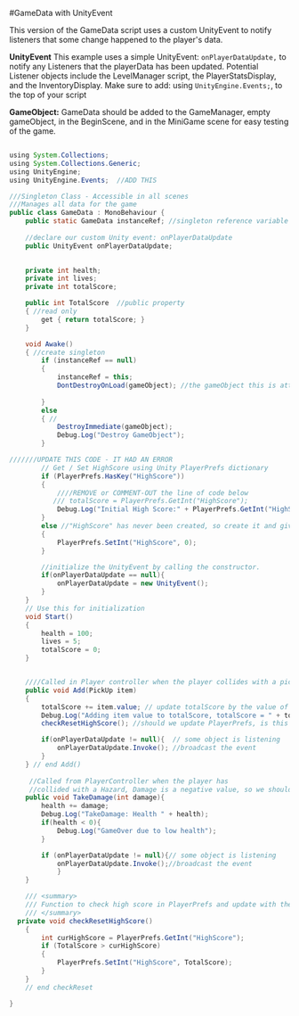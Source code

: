 #GameData with UnityEvent

This version of the GameData script uses a custom UnityEvent to notify listeners that some change happened to the player's data.

**UnityEvent**
This example uses a simple UnityEvent: `onPlayerDataUpdate,` to notify any Listeners that the playerData has been updated.  Potential Listener objects include the LevelManager script, the PlayerStatsDisplay, and the InventoryDisplay.  Make sure to add:  using `UnityEngine.Events;`, to the top of your script

**GameObject:**  GameData should be added to the GameManager, empty gameObject, in the BeginScene, and in the MiniGame scene for easy testing of the game.

```java

using System.Collections;
using System.Collections.Generic;
using UnityEngine;
using UnityEngine.Events;  //ADD THIS

///Singleton Class - Accessible in all scenes
///Manages all data for the game
public class GameData : MonoBehaviour {
    public static GameData instanceRef; //singleton reference variable
    
    //declare our custom Unity event: onPlayerDataUpdate
    public UnityEvent onPlayerDataUpdate;

    
    private int health;
    private int lives;
    private int totalScore;

    public int TotalScore  //public property 
    { //read only
        get { return totalScore; }
    }

    void Awake()
    { //create singleton 
        if (instanceRef == null)
        {
            instanceRef = this;
            DontDestroyOnLoad(gameObject); //the gameObject this is attached to
            
        }
        else
        { //
            DestroyImmediate(gameObject);
            Debug.Log("Destroy GameObject");
        }

///////UPDATE THIS CODE - IT HAD AN ERROR
        // Get / Set HighScore using Unity PlayerPrefs dictionary
        if (PlayerPrefs.HasKey("HighScore"))
        {
            ////REMOVE or COMMENT-OUT the line of code below
           /// totalScore = PlayerPrefs.GetInt("HighScore"); 
            Debug.Log("Initial High Score:" + PlayerPrefs.GetInt("HighScore"));
        }
        else //"HighScore" has never been created, so create it and give initial value of 0.
        {
            PlayerPrefs.SetInt("HighScore", 0);
        }

        //initialize the UnityEvent by calling the constructor.
        if(onPlayerDataUpdate == null){
            onPlayerDataUpdate = new UnityEvent();
        }
    }
    // Use this for initialization
    void Start()
    {
        health = 100;
        lives = 5;
        totalScore = 0;
    }


    ////Called in Player controller when the player collides with a pickup
    public void Add(PickUp item)
    {
        totalScore += item.value; // update totalScore by the value of this current item
        Debug.Log("Adding item value to totalScore, totalScore = " + totalScore);
        checkResetHighScore(); //should we update PlayerPrefs, is this the alltime high score?

        if(onPlayerDataUpdate != null){  // some object is listening
            onPlayerDataUpdate.Invoke(); //broadcast the event
        }
    } // end Add()
     
     //Called from PlayerController when the player has 
     //collided with a Hazard, Damage is a negative value, so we should just add it to health.
    public void TakeDamage(int damage){ 
        health += damage;
        Debug.Log("TakeDamage: Health " + health);
        if(health < 0){
            Debug.Log("GameOver due to low health");
        }

        if (onPlayerDataUpdate != null){// some object is listening
            onPlayerDataUpdate.Invoke();//broadcast the event
            }
    }

    /// <summary>
    /// Function to check high score in PlayerPrefs and update with the current high score if necessary
    /// </summary>
  private void checkResetHighScore()
    {
        int curHighScore = PlayerPrefs.GetInt("HighScore");
        if (TotalScore > curHighScore)
        {
            PlayerPrefs.SetInt("HighScore", TotalScore);
        }
    }
    // end checkReset

}




```


